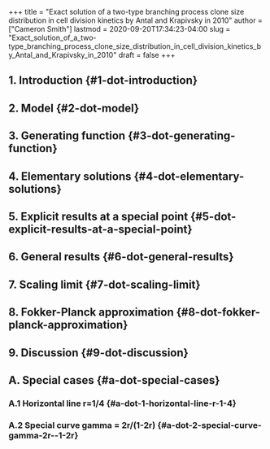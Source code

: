 +++
title = "Exact solution of a two-type branching process clone size distribution in cell division kinetics by Antal and Krapivsky in 2010"
author = ["Cameron Smith"]
lastmod = 2020-09-20T17:34:23-04:00
slug = "Exact_solution_of_a_two-type_branching_process_clone_size_distribution_in_cell_division_kinetics_by_Antal_and_Krapivsky_in_2010"
draft = false
+++

## 1. Introduction {#1-dot-introduction}


## 2. Model {#2-dot-model}


## 3. Generating function {#3-dot-generating-function}


## 4. Elementary solutions {#4-dot-elementary-solutions}


## 5. Explicit results at a special point {#5-dot-explicit-results-at-a-special-point}


## 6. General results {#6-dot-general-results}


## 7. Scaling limit {#7-dot-scaling-limit}


## 8. Fokker-Planck approximation {#8-dot-fokker-planck-approximation}


## 9. Discussion {#9-dot-discussion}


## A. Special cases {#a-dot-special-cases}


### A.1 Horizontal line r=1/4 {#a-dot-1-horizontal-line-r-1-4}


### A.2 Special curve gamma = 2r/(1-2r) {#a-dot-2-special-curve-gamma-2r--1-2r}
